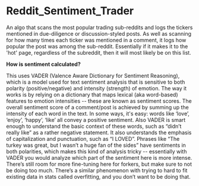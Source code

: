 # Reddit_Sentiment_Trader

An algo that scans the most popular trading sub-reddits and logs the tickers mentioned in due-diligence or discussion-styled posts. As well as scanning for how many times each ticker was mentioned in a comment, it logs how popular the post was among the sub-reddit. Essentially if it makes it to the 'hot' page, regardless of the subreddit, then it will most likely be on this list.

**How is sentiment calculated?**

This uses VADER (Valence Aware Dictionary for Sentiment Reasoning), which is a model used for text sentiment analysis that is sensitive to both polarity (positive/negative) and intensity (strength) of emotion. The way it works is by relying on a dictionary that maps lexical (aka word-based) features to emotion intensities -- these are known as sentiment scores. The overall sentiment score of a comment/post is achieved by summing up the intensity of each word in the text. In some ways, it's easy: words like ‘love’, ‘enjoy’, ‘happy’, ‘like’ all convey a positive sentiment. Also VADER is smart enough to understand the basic context of these words, such as “didn’t really like” as a rather negative statement. It also understands the emphasis of capitalization and punctuation, such as “I LOVED”. Phrases like “The turkey was great, but I wasn’t a huge fan of the sides” have sentiments in both polarities, which makes this kind of analysis tricky -- essentially with VADER you would analyze which part of the sentiment here is more intense. There’s still room for more fine-tuning here for forkers, but make sure to not be doing too much. There’s a similar phenomenon with trying to hard to fit existing data in stats called overfitting, and you don’t want to be doing that.

